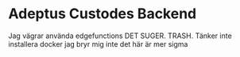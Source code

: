 # Adeptus Custodes Backend
Jag vägrar använda edgefunctions DET SUGER. TRASH. Tänker inte installera docker jag bryr mig inte det här är mer sigma
